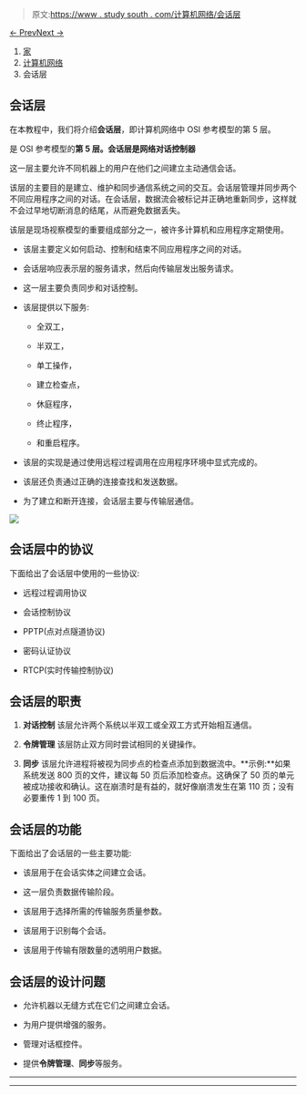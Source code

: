 > 原文:[https://www . study south . com/计算机网络/会话层](https://www.studytonight.com/computer-networks/session-layer)

[← Prev](/computer-networks/key-terms-computer-networks "Key Terms")[Next →](/computer-networks/components-of-computer-networks "Components of Computer Networks")

<nav aria-label="breadcrumb">

1.  [家](/)
2.  [计算机网络](/computer-networks)
3.  会话层

</nav>

<article>

# 会话层

在本教程中，我们将介绍**会话层**，即计算机网络中 OSI 参考模型的第 5 层。

是 OSI 参考模型的**第 5 层。会话层是网络对话控制器**

这一层主要允许不同机器上的用户在他们之间建立主动通信会话。

该层的主要目的是建立、维护和同步通信系统之间的交互。会话层管理并同步两个不同应用程序之间的对话。在会话层，数据流会被标记并正确地重新同步，这样就不会过早地切断消息的结尾，从而避免数据丢失。

该层是现场视察模型的重要组成部分之一，被许多计算机和应用程序定期使用。

*   该层主要定义如何启动、控制和结束不同应用程序之间的对话。

*   会话层响应表示层的服务请求，然后向传输层发出服务请求。

*   这一层主要负责同步和对话控制。

*   该层提供以下服务:

    *   全双工，

    *   半双工，

    *   单工操作，

    *   建立检查点，

    *   休庭程序，

    *   终止程序，

    *   和重启程序。

*   该层的实现是通过使用远程过程调用在应用程序环境中显式完成的。

*   该层还负责通过正确的连接查找和发送数据。

*   为了建立和断开连接，会话层主要与传输层通信。

![](../Images/658a365fa4df632de00270682f128169.png)

## 会话层中的协议

下面给出了会话层中使用的一些协议:

*   远程过程调用协议

*   会话控制协议

*   PPTP(点对点隧道协议)

*   密码认证协议

*   RTCP(实时传输控制协议)

## 会话层的职责

1.  **对话控制**
    该层允许两个系统以半双工或全双工方式开始相互通信。

2.  **令牌管理**
    该层防止双方同时尝试相同的关键操作。

3.  **同步**
    该层允许进程将被视为同步点的检查点添加到数据流中。**示例:**如果系统发送 800 页的文件，建议每 50 页后添加检查点。这确保了 50 页的单元被成功接收和确认。这在崩溃时是有益的，就好像崩溃发生在第 110 页；没有必要重传 1 到 100 页。

## 会话层的功能

下面给出了会话层的一些主要功能:

*   该层用于在会话实体之间建立会话。

*   这一层负责数据传输阶段。

*   该层用于选择所需的传输服务质量参数。

*   该层用于识别每个会话。

*   该层用于传输有限数量的透明用户数据。

## 会话层的设计问题

*   允许机器以无缝方式在它们之间建立会话。

*   为用户提供增强的服务。

*   管理对话框控件。

*   提供**令牌管理**、**同步**等服务。

</article>

* * *

* * *